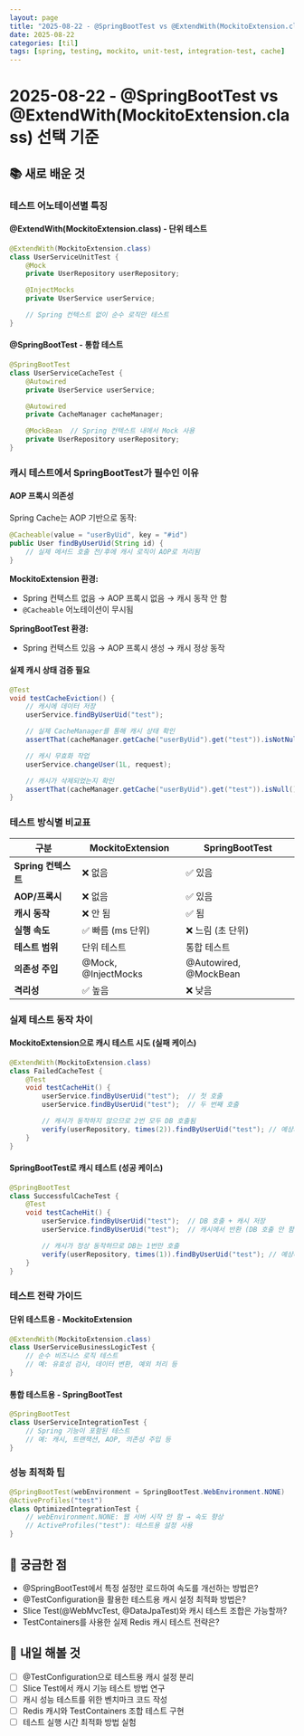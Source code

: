 ```yaml
---
layout: page
title: "2025-08-22 - @SpringBootTest vs @ExtendWith(MockitoExtension.class) 선택 기준"
date: 2025-08-22
categories: [til]
tags: [spring, testing, mockito, unit-test, integration-test, cache]
---
```


# 2025-08-22 - @SpringBootTest vs @ExtendWith(MockitoExtension.class) 선택 기준

## 📚 새로 배운 것

### 테스트 어노테이션별 특징

#### @ExtendWith(MockitoExtension.class) - 단위 테스트

```java
@ExtendWith(MockitoExtension.class)
class UserServiceUnitTest {
    @Mock
    private UserRepository userRepository;

    @InjectMocks
    private UserService userService;

    // Spring 컨텍스트 없이 순수 로직만 테스트
}
```

#### @SpringBootTest - 통합 테스트

```java
@SpringBootTest
class UserServiceCacheTest {
    @Autowired
    private UserService userService;

    @Autowired
    private CacheManager cacheManager;

    @MockBean  // Spring 컨텍스트 내에서 Mock 사용
    private UserRepository userRepository;
}
```

### 캐시 테스트에서 SpringBootTest가 필수인 이유

#### AOP 프록시 의존성

Spring Cache는 AOP 기반으로 동작:

```java
@Cacheable(value = "userByUid", key = "#id")
public User findByUserUid(String id) {
    // 실제 메서드 호출 전/후에 캐시 로직이 AOP로 처리됨
}
```

**MockitoExtension 환경:**

- Spring 컨텍스트 없음 → AOP 프록시 없음 → 캐시 동작 안 함
- `@Cacheable` 어노테이션이 무시됨

**SpringBootTest 환경:**

- Spring 컨텍스트 있음 → AOP 프록시 생성 → 캐시 정상 동작

#### 실제 캐시 상태 검증 필요

```java
@Test
void testCacheEviction() {
    // 캐시에 데이터 저장
    userService.findByUserUid("test");

    // 실제 CacheManager를 통해 캐시 상태 확인
    assertThat(cacheManager.getCache("userByUid").get("test")).isNotNull();

    // 캐시 무효화 작업
    userService.changeUser(1L, request);

    // 캐시가 삭제되었는지 확인
    assertThat(cacheManager.getCache("userByUid").get("test")).isNull();
}
```

### 테스트 방식별 비교표

| 구분                | MockitoExtension    | SpringBootTest        |
| ------------------- | ------------------- | --------------------- |
| **Spring 컨텍스트** | ❌ 없음             | ✅ 있음               |
| **AOP/프록시**      | ❌ 없음             | ✅ 있음               |
| **캐시 동작**       | ❌ 안 됨            | ✅ 됨                 |
| **실행 속도**       | ✅ 빠름 (ms 단위)   | ❌ 느림 (초 단위)     |
| **테스트 범위**     | 단위 테스트         | 통합 테스트           |
| **의존성 주입**     | @Mock, @InjectMocks | @Autowired, @MockBean |
| **격리성**          | ✅ 높음             | ❌ 낮음               |

### 실제 테스트 동작 차이

#### MockitoExtension으로 캐시 테스트 시도 (실패 케이스)

```java
@ExtendWith(MockitoExtension.class)
class FailedCacheTest {
    @Test
    void testCacheHit() {
        userService.findByUserUid("test");  // 첫 호출
        userService.findByUserUid("test");  // 두 번째 호출

        // 캐시가 동작하지 않으므로 2번 모두 DB 호출됨
        verify(userRepository, times(2)).findByUserUid("test"); // 예상과 다름!
    }
}
```

#### SpringBootTest로 캐시 테스트 (성공 케이스)

```java
@SpringBootTest
class SuccessfulCacheTest {
    @Test
    void testCacheHit() {
        userService.findByUserUid("test");  // DB 호출 + 캐시 저장
        userService.findByUserUid("test");  // 캐시에서 반환 (DB 호출 안 함)

        // 캐시가 정상 동작하므로 DB는 1번만 호출
        verify(userRepository, times(1)).findByUserUid("test"); // 예상대로!
    }
}
```

### 테스트 전략 가이드

#### 단위 테스트용 - MockitoExtension

```java
@ExtendWith(MockitoExtension.class)
class UserServiceBusinessLogicTest {
    // 순수 비즈니스 로직 테스트
    // 예: 유효성 검사, 데이터 변환, 예외 처리 등
}
```

#### 통합 테스트용 - SpringBootTest

```java
@SpringBootTest
class UserServiceIntegrationTest {
    // Spring 기능이 포함된 테스트
    // 예: 캐시, 트랜잭션, AOP, 의존성 주입 등
}
```

### 성능 최적화 팁

```java
@SpringBootTest(webEnvironment = SpringBootTest.WebEnvironment.NONE)
@ActiveProfiles("test")
class OptimizedIntegrationTest {
    // webEnvironment.NONE: 웹 서버 시작 안 함 → 속도 향상
    // ActiveProfiles("test"): 테스트용 설정 사용
}
```

## 🤔 궁금한 점

- @SpringBootTest에서 특정 설정만 로드하여 속도를 개선하는 방법은?
- @TestConfiguration을 활용한 테스트용 캐시 설정 최적화 방법은?
- Slice Test(@WebMvcTest, @DataJpaTest)와 캐시 테스트 조합은 가능할까?
- TestContainers를 사용한 실제 Redis 캐시 테스트 전략은?

## 📝 내일 해볼 것

- [ ] @TestConfiguration으로 테스트용 캐시 설정 분리
- [ ] Slice Test에서 캐시 기능 테스트 방법 연구
- [ ] 캐시 성능 테스트를 위한 벤치마크 코드 작성
- [ ] Redis 캐시와 TestContainers 조합 테스트 구현
- [ ] 테스트 실행 시간 최적화 방법 실험
